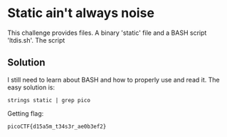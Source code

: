 # Static ain't always noise

This challenge provides files. A binary 'static' file and a BASH script 'ltdis.sh'. The script

## Solution

I still need to learn about BASH and how to properly use and read it. The easy solution is:

```
strings static | grep pico
```

Getting flag:

```
picoCTF{d15a5m_t34s3r_ae0b3ef2}
```
